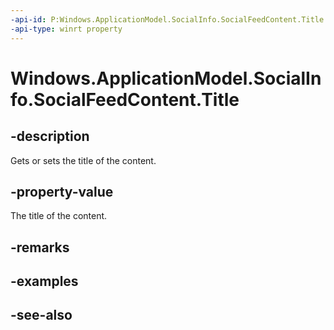 ```yaml
---
-api-id: P:Windows.ApplicationModel.SocialInfo.SocialFeedContent.Title
-api-type: winrt property
---
```


<!-- Property syntax
public string Title { get;  set; }
-->

# Windows.ApplicationModel.SocialInfo.SocialFeedContent.Title

## -description
Gets or sets the title of the content.

## -property-value
The title of the content.

## -remarks

## -examples

## -see-also
